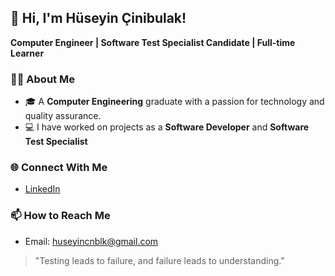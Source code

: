 ## 👋 Hi, I'm Hüseyin Çinibulak!  
**Computer Engineer | Software Test Specialist Candidate | Full-time Learner**

### 🧑‍💻 About Me  
- 🎓 A **Computer Engineering** graduate with a passion for technology and quality assurance.  
- 💻 I have worked on projects as a **Software Developer** and **Software Test Specialist**

### 🌐 Connect With Me  
- [LinkedIn](https://www.linkedin.com/in/huseyin-cinibulak/)  


### 📫 How to Reach Me  
- Email: huseyincnblk@gmail.com  

> "Testing leads to failure, and failure leads to understanding."


<!--
**hsyncnblk/hsyncnblk** is a ✨ _special_ ✨ repository because its `README.md` (this file) appears on your GitHub profile.

Here are some ideas to get you started:

- 🔭 I’m currently working on ...
- 🌱 I’m currently learning ...
- 👯 I’m looking to collaborate on ...
- 🤔 I’m looking for help with ...
- 💬 Ask me about ...
- 📫 How to reach me: ...
- 😄 Pronouns: ...
- ⚡ Fun fact: ...
-->
